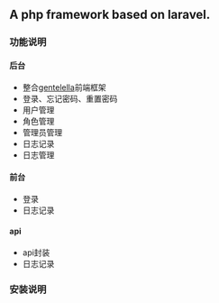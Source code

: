 ## A php framework based on laravel.

### 功能说明

#### 后台

* 整合[gentelella](https://github.com/puikinsh/gentelella)前端框架
* 登录、忘记密码、重置密码
* 用户管理
* 角色管理
* 管理员管理
* 日志记录
* 日志管理

#### 前台

* 登录
* 日志记录

#### api

* api封装
* 日志记录

### 安装说明